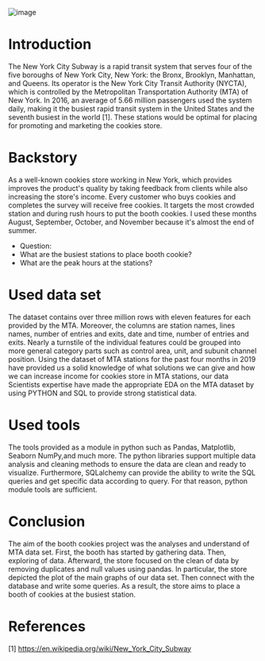 ![image](https://user-images.githubusercontent.com/67028272/136703548-3a9db76d-f5a9-4ae7-913a-5c176e627988.png)

# Introduction 

The New York City Subway is a rapid transit system that serves four of the five boroughs of New York City, New York: the Bronx, Brooklyn, Manhattan, and Queens. Its operator is the New York City Transit Authority (NYCTA), which is controlled by the Metropolitan Transportation Authority (MTA) of New York. In 2016, an average of 5.66 million passengers used the system daily, making it the busiest rapid transit system in the United States and the seventh busiest in the world [1]. These stations would be optimal for placing for promoting and marketing the cookies store.


# Backstory

As a well-known cookies store working in New York, which provides improves the product's quality by taking feedback from clients while also increasing the store's income. Every customer who buys cookies and completes the survey will receive free cookies. It targets the most crowded station and during rush hours to put the booth cookies. I used these months August, September, October, and November because it's almost the end of summer.
* Question:
* What are the busiest stations to place booth cookie?
* What are the peak hours at the stations?
 

# Used data set

The dataset contains over three million rows with eleven features for each provided by the MTA. Moreover, the columns are station names, lines names, number of entries and exits, date and time, number of entries and exits. Nearly a turnstile of the individual features could be grouped into more general category parts such as control area, unit, and subunit channel position. Using the dataset of MTA stations for the past four months in 2019 have provided us a solid knowledge of what solutions we can give and how we can increase income for cookies store in MTA stations, our data Scientists expertise have made the appropriate EDA on the MTA dataset by using PYTHON and SQL to provide strong statistical data. 


# Used tools

The tools provided as a module in python such as Pandas, Matplotlib, Seaborn NumPy,and much more. The python libraries support multiple data analysis and cleaning methods to ensure the data are clean and ready to visualize. Furthermore, SQLalchemy can provide the ability to write the SQL queries and get specific data according to query. For that reason, python module tools are sufficient.


# Conclusion
The aim of the booth cookies project was the analyses and understand of  MTA data set. First, the booth has started by gathering data. Then, exploring of data. Afterward, the store focused on the clean of data by removing duplicates and null values using pandas. In particular, the store depicted the plot of the main graphs of our data set. Then connect with the database and write some queries. As a result, the store aims to place a booth of cookies at the busiest station.





# References 

[1] https://en.wikipedia.org/wiki/New_York_City_Subway

